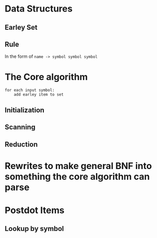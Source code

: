 # Data Structures

## Earley Set

## Rule

In the form of `name -> symbol symbol symbol`

# The Core algorithm

```
for each input symbol:
    add earley item to set
```

## Initialization

## Scanning

## Reduction

# Rewrites to make general BNF into something the core algorithm can parse

# Postdot Items

## Lookup by symbol

